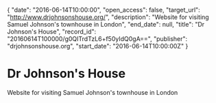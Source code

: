 {
  "date": "2016-06-14T10:00:00", 
  "open_access": false, 
  "target_url": "http://www.drjohnsonshouse.org/", 
  "description": "Website for visiting Samuel Johnson's townhouse in London", 
  "end_date": null, 
  "title": "Dr Johnson's House", 
  "record_id": "20160614T100000/g0QITrdTzL6+f50yIdQ0gA==", 
  "publisher": "drjohnsonshouse.org", 
  "start_date": "2016-06-14T10:00:00Z"
}

# Dr Johnson's House

Website for visiting Samuel Johnson's townhouse in London